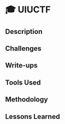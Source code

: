 # 🎓 UIUCTF

## Description

## Challenges

## Write-ups

## Tools Used

## Methodology

## Lessons Learned
